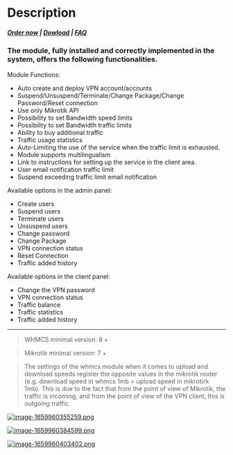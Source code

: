 # Description

#####  [Order now](https://puqcloud.com/index.php?rp=/store/whmcs-module-mikrotik-vpn) | [Dowload](https://download.puqcloud.com/WHMCS/servers/PUQ_WHMCS-Mikrotik-VPN/) | [FAQ](https://faq.puqcloud.com/)

### The module, fully installed and correctly implemented in the system, offers the following functionalities.

Module Functions:

- Auto create and deploy VPN account/accounts
- Suspend/Unsuspend/Terminate/Change Package/Change Password/Reset connection
- Use only Mikrotik API
- Possibility to set Bandwidth speed limits
- Possibility to set Bandwidth traffic limits
- Ability to buy additional traffic
- Traffic usage statistics
- Auto-Limiting the use of the service when the traffic limit is exhausted.
- Module supports multilingualism
- Link to instructions for setting up the service in the client area.
- User email notification traffic limit
- Suspend exceeding traffic limit email notification

Available options in the admin panel:

- Create users
- Suspend users
- Terminate users
- Unsuspend users
- Change password
- Change Package
- VPN connection status
- Reset Connection
- Traffic added history

Available options in the client panel:

- Change the VPN password
- VPN connection status
- Traffic balance
- Traffic statistics
- Traffic added history

- - - - - -

>WHMCS minimal version: 8 +

>Mikrotik minimal version: 7 +

>The settings of the whmcs module when it comes to upload and download speeds register the opposite values in the mikrotik router (e.g. download speed in whmcs 1mb = upload speed in mikrotirk 1mb). This is due to the fact that from the point of view of Mikrotik, the traffic is incoming, and from the point of view of the VPN client, this is outgoing traffic.

[![image-1659960355259.png](https://doc.puq.info/uploads/images/gallery/2022-08/scaled-1680-/image-1659960355259.png)](https://doc.puq.info/uploads/images/gallery/2022-08/image-1659960355259.png)

[![image-1659960384599.png](https://doc.puq.info/uploads/images/gallery/2022-08/scaled-1680-/image-1659960384599.png)](https://doc.puq.info/uploads/images/gallery/2022-08/image-1659960384599.png)

[![image-1659960403402.png](https://doc.puq.info/uploads/images/gallery/2022-08/scaled-1680-/image-1659960403402.png)](https://doc.puq.info/uploads/images/gallery/2022-08/image-1659960403402.png)
